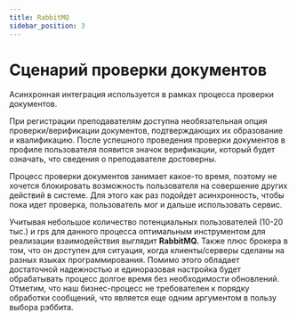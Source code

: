 ```yaml
---
title: RabbitMQ
sidebar_position: 3
---
```


# Сценарий проверки документов

Асинхронная интеграция используется в рамках процесса проверки документов.

При регистрации преподавателям доступна необязательная опция проверки/верификации документов, подтверждающих их образование и квалификацию. После успешного проведения проверки документов в профиле пользователя появится значок верификации, который будет означать, что сведения о преподавателе достоверны. 

Процесс проверки документов занимает какое-то время, поэтому не хочется блокировать возможность пользователя на совершение других действий в системе. Для этого как раз подойдет асинхронность, чтобы пока идет проверка, пользователь мог и дальше использовать сервис.

Учитывая небольшое количество потенциальных пользователей (10-20 тыс.) и rps для данного процесса оптимальным инструментом для реализации взаимодействия выглядит **RabbitMQ.** Также плюс брокера в том, что он доступен для ситуация, когда клиенты/серверы сделаны на разных языках программирования. Помимо этого обладает достаточной надежностью и единоразовая настройка будет обрабатывать процесс долгое время без необходимости обновлений. Отметим, что наш бизнес-процесс не требователен к порядку обработки сообщений, что является еще одним аргументом в пользу выбора рэббита. 

